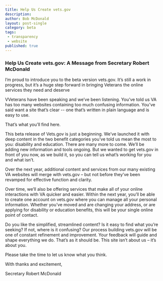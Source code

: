 ```yaml
---
title: Help Us Create vets.gov
description:
author: Bob McDonald
layout: post-single
category: beta
tags:
 - transparency
 - website
published: true
---
```


### Help Us Create vets.gov: A Message from Secretary Robert McDonald

I’m proud to introduce you to the beta version vets.gov.  It’s still a work in progress, but it’s a huge step forward in bringing Veterans the online services they need and deserve

<!--more-->

VVeterans have been speaking and we’ve been listening. You’ve told us VA has too many websites containing too much confusing information.  You’ve said want a site that’s clear  -- one that’s written in plain language and is easy to use.

That’s what you’ll find here.

This beta release of Vets.gov is just a beginning. We’ve launched it with deep content in the two benefit categories you’ve told us mean the most to you: disability and education. There are many more to come. We’ll be adding new information and tools ongoing.  But we wanted to get vets.gov in front of you now, as we build it, so you can tell us what’s working for you and what isn’t.

Over the next year, additional content and services from our many existing VA websites will merge with vets.gov – but not before they’ve been revamped for effective function and clarity.

Over time, we’ll also be offering services that make all of your online interactions with VA quicker and easier.  Within the next year, you’ll be able to create one account on vets.gov where you can manage all your personal information. Whether you’ve moved and are changing your address, or are applying for disability or education benefits, this will be your single online point of contact.

Do you like the simplified, streamlined content? Is it easy to find what you’re seeking? If not, where is it confusing? Our process building vets.gov will be one of constant refinement and improvement.  Your feedback will guide and shape everything we do. That’s as it should be. This site isn’t about us – it’s about you.

Please take the time to let us know what you think.

With thanks and excitement,

Secretary Robert McDonald
